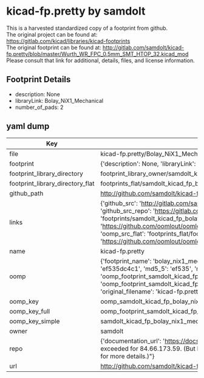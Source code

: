 # kicad-fp.pretty by samdolt  
This is a harvested standardized copy of a footprint from github.  
The original project can be found at:  
https://gitlab.com/kicad/libraries/kicad-footprints  
The original footprint can be found at:
http://gitlab.com/samdolt/kicad-fp.pretty/blob/master/Wurth_WR_FPC_0.5mm_SMT_HTOP_32.kicad_mod
Please consult that link for additional, details, files, and license information.  
## Footprint Details
* description: None  
* libraryLink: Bolay_NiX1_Mechanical  
* number_of_pads: 2  
## yaml dump  
| Key | Value |  
| --- | --- |  
| file | kicad-fp.pretty/Bolay_NiX1_Mechanical.kicad_mod |  
| footprint | {'description': None, 'libraryLink': 'Bolay_NiX1_Mechanical', 'number_of_pads': 2} |  
| footprint_library_directory | footprint_library_owner/samdolt_kicad-fp.pretty |  
| footprint_library_directory_flat | footprints_flat/samdolt_kicad_fp_bolay_nix1_mechanical/working |  
| github_path | http://github.com/samdolt/kicad-fp.pretty/blob/master/Bolay_NiX1_Mechanical.kicad_mod |  
| links | {'github_src': 'http://gitlab.com/samdolt/kicad-fp.pretty/blob/master/Wurth_WR_FPC_0.5mm_SMT_HTOP_32.kicad_mod', 'github_src_repo': 'https://gitlab.com/kicad/libraries/kicad-footprints', 'oomp_bot': 'footprints/samdolt_kicad_fp_bolay_nix1_mechanical/working', 'oomp_bot_github': 'https://github.com/oomlout/oomlout_oomp_footprint_bot/tree/main/footprints/samdolt_kicad_fp_bolay_nix1_mechanical/working', 'oomp_src_flat': 'footprints_flat/footprints_flat/samdolt_kicad_fp_bolay_nix1_mechanical/working', 'oomp_src_flat_github': 'https://github.com/oomlout/oomlout_oomp_footprint_src/tree/main/footprints_flat/samdolt_kicad_fp_bolay_nix1_mechanical/working'} |  
| name | kicad-fp.pretty |  
| oomp | {'footprint_name': 'bolay_nix1_mechanical', 'library_name': 'kicad_fp', 'md5': 'ef535dc4c1977fdeb404827cd7e5809f', 'md5_10': 'ef535dc4c1', 'md5_5': 'ef535', 'md5_6': 'ef535d', 'oomp_key': 'oomp_samdolt_kicad_fp_bolay_nix1_mechanical', 'oomp_key_extra': 'oomp_footprint_samdolt_kicad_fp_bolay_nix1_mechanical', 'oomp_key_full': 'oomp_footprint_samdolt_kicad_fp_bolay_nix1_mechanical_ef535d', 'oomp_key_simple': 'samdolt_kicad_fp_bolay_nix1_mechanical', 'original_filename': 'kicad-fp.pretty/Bolay_NiX1_Mechanical.kicad_mod', 'owner_name': 'samdolt'} |  
| oomp_key | oomp_samdolt_kicad_fp_bolay_nix1_mechanical |  
| oomp_key_full | oomp_footprint_samdolt_kicad_fp_bolay_nix1_mechanical |  
| oomp_key_simple | samdolt_kicad_fp_bolay_nix1_mechanical |  
| owner | samdolt |  
| repo | {'documentation_url': 'https://docs.github.com/rest/overview/resources-in-the-rest-api#rate-limiting', 'message': "API rate limit exceeded for 84.66.173.59. (But here's the good news: Authenticated requests get a higher rate limit. Check out the documentation for more details.)"} |  
| url | http://github.com/samdolt/kicad-fp.pretty |  


